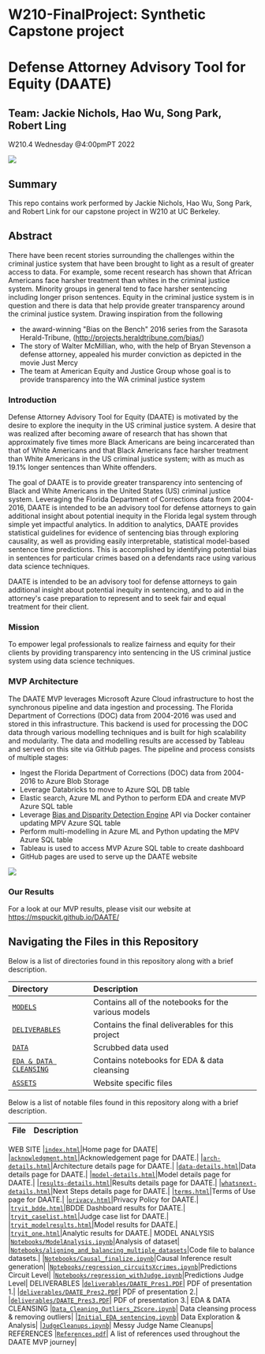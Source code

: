 # W210-FinalProject:  Synthetic Capstone project  

# Defense Attorney Advisory Tool for Equity (DAATE)
 
## Team: Jackie Nichols, Hao Wu, Song Park, Robert Ling
W210.4 Wednesday @4:00pmPT 2022

![](https://i.imgur.com/tl1ylHn.jpg)

## Summary

This repo contains work performed by Jackie Nichols, Hao Wu, Song Park, and Robert Link for our capstone project in W210 at UC Berkeley.  

## Abstract

There have been recent stories surrounding the challenges within the criminal justice system that have been brought to light as a result of greater access to data. For example, some recent research has shown that African Americans face harsher treatment than whites in the criminal justice system. Minority groups in general tend to face harsher sentencing including longer prison sentences. Equity in the criminal justice system is in question and there is data that help provide greater transparency around the criminal justice system. Drawing inspiration from the following 

- the award-winning "Bias on the Bench" 2016 series from the Sarasota Herald-Tribune, (http://projects.heraldtribune.com/bias/) 
- The story of Walter McMillian, who, with the help of Bryan Stevenson a defense attorney, appealed his murder conviction as depicted in the movie Just Mercy
- The team at American Equity and Justice Group whose goal is to provide transparency into the WA criminal justice system


### Introduction

Defense Attorney Advisory Tool for Equity (DAATE) is motivated by the desire to explore the inequity in the US criminal justice system. A desire that was realized after becoming aware of research that has shown that approximately five times more Black Americans are being incarcerated than that of White Americans and that Black Americans face harsher treatment than White Americans in the US criminal justice system; with as much as 19.1% longer sentences than White offenders.

The goal of DAATE is to provide greater transparency into sentencing of Black and White Americans in the United States (US) criminal justice system. Leveraging the Florida Department of Corrections data from 2004-2016, DAATE is intended to be an advisory tool for defense attorneys to gain additional insight about potential inequity in the Florida legal system through simple yet impactful analytics. In addition to analytics, DAATE provides statistical guidelines for evidence of sentencing bias through exploring causality, as well as providing easily interpretable, statistical model-based sentence time predictions. This is accomplished by identifying potential bias in sentences for particular crimes based on a defendants race using various data science techniques.

DAATE is intended to be an advisory tool for defense attorneys to gain additional insight about potential inequity in sentencing, and to aid in the attorney's case preparation to represent and to seek fair and equal treatment for their client.

### Mission

To empower legal professionals to realize fairness and equity for their clients by providing transparency into sentencing in the US criminal justice system using data science techniques.

### MVP Architecture

The DAATE MVP leverages Microsoft Azure Cloud infrastructure to host the synchronous pipeline and data ingestion and processing. The Florida Department of Corrections (DOC) data from 2004-2016 was used and stored in this infrastructure. This backend is used for processing the DOC data through various modelling techniques and is built for high scalability and modularity. The data and modelling results are accessed by Tableau and served on this site via GitHub pages. The pipeline and process consists of multiple stages:

- Ingest the Florida Department of Corrections (DOC) data from 2004-2016 to Azure Blob Storage
- Leverage Databricks to move to Azure SQL DB table
- Elastic search, Azure ML and Python to perform EDA and create MVP Azure SQL table
- Leverage [Bias and Disparity Detection Engine](https://github.com/Call-for-Code-for-Racial-Justice/bias-detection-engine) API via Docker container updating MPV Azure SQL table
- Perform multi-modelling in Azure ML and Python updating the MPV Azure SQL table
- Tableau is used to access MVP Azure SQL table to create dashboard
- GitHub pages are used to serve up the DAATE website

![](https://i.imgur.com/tePpTxf.jpg)

### Our Results

For a look at our MVP results, please visit our website at https://mspuckit.github.io/DAATE/

## Navigating the Files in this Repository

Below is a list of directories found in this repository along with a brief description.

|Directory | Description |
|:---------|:------------|
|[`MODELS`](https://github.com/mspuckit/DAATE/tree/main/Models)|Contains all of the notebooks for the various models|
|[`DELIVERABLES`](https://github.com/mspuckit/DAATE/tree/main/Deliverables)|Contains the final deliverables for this project|
|[`DATA`](https://github.com/mspuckit/DAATE/tree/main/data/sentencing)|Scrubbed data used|
|[`EDA & DATA CLEANSING`](https://github.com/mspuckit/DAATE/tree/main/EDA%20%26%20Data%20Cleansing)|Contains notebooks for EDA & data cleansing|
|[`ASSETS`](https://github.com/mspuckit/DAATE/tree/main/assets)| Website specific files|

Below is a list of notable files found in this repository along with a brief description.

|File | Description |
|:----|:------------|
WEB SITE
|[`index.html`](https://github.com/mspuckit/DAATE/blob/main/index.html)|Home page for DAATE|
|[`acknowledgment.html`](https://github.com/mspuckit/DAATE/blob/main/acknowledgement.html)|Acknowledgement page for DAATE.|
|[`arch-details.html`](https://github.com/mspuckit/DAATE/blob/main/arch-details.html)|Architecture details page for DAATE.|
|[`data-details.html`](https://github.com/mspuckit/DAATE/blob/main/data-details.html)|Data details page for DAATE.|
|[`model-details.html`](https://github.com/mspuckit/DAATE/blob/main/model-details.html)|Model details page for DAATE.|
|[`results-details.html`](https://github.com/mspuckit/DAATE/blob/main/results-details.html)|Results details page for DAATE.|
|[`whatsnext-details.html`](https://github.com/mspuckit/DAATE/blob/main/whatsnext-details.html)|Next Steps details page for DAATE.|
|[`terms.html`](https://github.com/mspuckit/DAATE/blob/main/terms.html)|Terms of Use page for DAATE.|
|[`privacy.html`](https://github.com/mspuckit/DAATE/blob/main/privacy.html)|Privacy Policy for DAATE.|
|[`tryit_bdde.html`](https://github.com/mspuckit/DAATE/blob/main/tryit_bdde.html)|BDDE Dashboard results for DAATE.|
|[`tryit_caselist.html`](https://github.com/mspuckit/DAATE/blob/main/tryit_caselist.html)|Judge case list for DAATE.|
|[`tryit_modelresults.html`](https://github.com/mspuckit/DAATE/blob/main/tryit_modelresults.html)|Model results for DAATE.|
|[`tryit_one.html`](https://github.com/mspuckit/DAATE/blob/main/tryit_one.html)|Analytic results for DAATE.|
MODEL ANALYSIS
|[`Notebooks/ModelAnalysis.ipynb`](https://github.com/mspuckit/DAATE/blob/main/Deliverables/DAATE_Pres1.pdf)|Analysis of dataset|
|[`Notebooks/aligning_and_balancing_multiple_datasets`](https://github.com/mspuckit/DAATE/blob/main/Deliverables/DAATE_Pres1.pdf)|Code file to balance datasets.|
|[`Notebooks/Causal_finalize.ipynb`](https://github.com/mspuckit/DAATE/blob/main/Models/Causal_finalize.ipynb)|Causal Inference result generation|
|[`Notebooks/regression_circuitsXcrimes.ipynb`](https://github.com/mspuckit/DAATE/blob/main/Models/regression_circuitsXcrimes.ipynb)|Predictions Circuit Level|
|[`Notebooks/regression_withJudge.ipynb`](https://github.com/mspuckit/DAATE/blob/main/Models/regression_withJudge.ipynb)|Predictions Judge Level|
DELIVERABLES
|[`deliverables/DAATE_Pres1.PDF`](https://github.com/mspuckit/DAATE/blob/main/Deliverables/DAATE_Pres1.pdf)| PDF of presentation 1.|
|[`deliverables/DAATE_Pres2.PDF`](https://github.com/mspuckit/DAATE/blob/main/Deliverables/DAATE_Pres2.pdf)| PDF of presentation 2.|
|[`deliverables/DAATE_Pres3.PDF`](https://github.com/mspuckit/DAATE/blob/main/Deliverables/DAATE_Pres1.pdf)| PDF of presentation 3.|
EDA & DATA CLEANSING
|[`Data_Cleaning_Outliers_ZScore.ipynb`](https://github.com/mspuckit/DAATE/blob/main/EDA%20%26%20Data%20Cleansing/Data_Cleaning_Outliers_ZScore.ipynb)| Data cleansing process & removing outliers| 
|[`Initial_EDA_sentencing.ipynb`](https://github.com/mspuckit/DAATE/blob/main/EDA%20%26%20Data%20Cleansing/Initial_EDA_sentencing.ipynb)| Data Exploration & Analysis|
|[`JudgeCleanups.ipynb`](https://github.com/mspuckit/DAATE/blob/main/Models/JudgeCleanups.ipynb)| Messy Judge Name Cleanups|
REFERENCES
|[`References.pdf`](https://github.com/mspuckit/DAATE/blob/main/assets/resources/References.pdf)| A list of references used throughout the DAATE MVP journey| 



